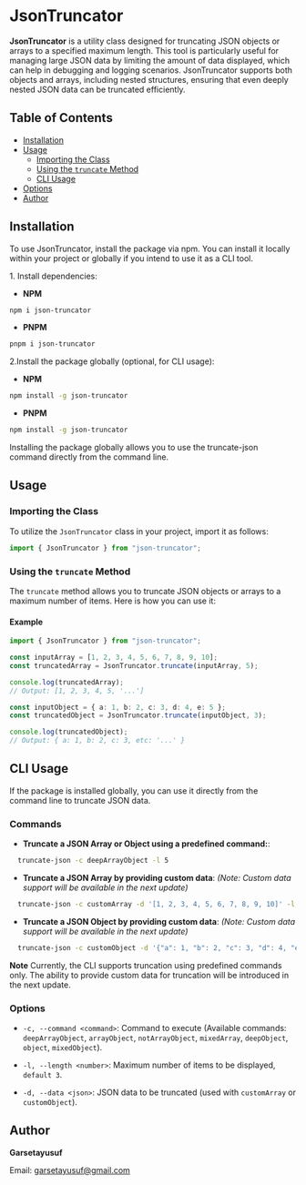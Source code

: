 # JsonTruncator

**JsonTruncator** is a utility class designed for truncating JSON objects or arrays to a specified maximum length. This tool is particularly useful for managing large JSON data by limiting the amount of data displayed, which can help in debugging and logging scenarios. JsonTruncator supports both objects and arrays, including nested structures, ensuring that even deeply nested JSON data can be truncated efficiently.

## Table of Contents

- [Installation](#installation)
- [Usage](#usage)
  - [Importing the Class](#importing-the-class)
  - [Using the `truncate` Method](#using-the-truncate-method)
  - [CLI Usage](#cli-usage)
- [Options](#options)
- [Author](#author)

## Installation

To use JsonTruncator, install the package via npm. You can install it locally within your project or globally if you intend to use it as a CLI tool.

1\. Install dependencies:

- **NPM**

```bash
npm i json-truncator
```         

- **PNPM**

```bash
pnpm i json-truncator
```

2\.Install the package globally (optional, for CLI usage):

- **NPM**

```bash
npm install -g json-truncator
```

- **PNPM**

```bash
npm install -g json-truncator
```

Installing the package globally allows you to use the truncate-json command directly from the command line.

## Usage

### Importing the Class

To utilize the `JsonTruncator` class in your project, import it as follows:

```typescript
import { JsonTruncator } from "json-truncator";
```

### Using the `truncate` Method

The `truncate` method allows you to truncate JSON objects or arrays to a maximum number of items. Here is how you can use it:

#### Example

```typescript
import { JsonTruncator } from "json-truncator";

const inputArray = [1, 2, 3, 4, 5, 6, 7, 8, 9, 10];
const truncatedArray = JsonTruncator.truncate(inputArray, 5);

console.log(truncatedArray);
// Output: [1, 2, 3, 4, 5, '...']

const inputObject = { a: 1, b: 2, c: 3, d: 4, e: 5 };
const truncatedObject = JsonTruncator.truncate(inputObject, 3);

console.log(truncatedObject);
// Output: { a: 1, b: 2, c: 3, etc: '...' }
```

## CLI Usage

If the package is installed globally, you can use it directly from the command line to truncate JSON data.

### Commands

- **Truncate a JSON Array or Object using a predefined command:**:

```bash
  truncate-json -c deepArrayObject -l 5
```

- **Truncate a JSON Array by providing custom data**: _(Note: Custom data support will be available in the next update)_

```bash
  truncate-json -c customArray -d '[1, 2, 3, 4, 5, 6, 7, 8, 9, 10]' -l 5
```

- **Truncate a JSON Object by providing custom data**: _(Note: Custom data support will be available in the next update)_

```bash
  truncate-json -c customObject -d '{"a": 1, "b": 2, "c": 3, "d": 4, "e": 5}' -l 3
```

**Note**
Currently, the CLI supports truncation using predefined commands only. The ability to provide custom data for truncation will be introduced in the next update.

### Options

- `-c, --command <command>`: Command to execute (Available commands: `deepArrayObject`, `arrayObject`, `notArrayObject`, `mixedArray`, `deepObject`, `object`, `mixedObject`).

- `-l, --length <number>`: Maximum number of items to be displayed, `default 3`.

- `-d, --data <json>`: JSON data to be truncated (used with `customArray` or `customObject`).

## Author

**Garsetayusuf**

Email: garsetayusuf@gmail.com
